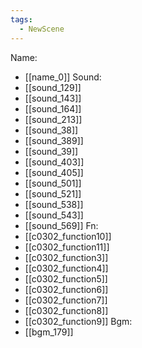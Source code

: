```yaml
---
tags:
  - NewScene
---
```

Name:
- [[name_0]]
Sound:
- [[sound_129]]
- [[sound_143]]
- [[sound_164]]
- [[sound_213]]
- [[sound_38]]
- [[sound_389]]
- [[sound_39]]
- [[sound_403]]
- [[sound_405]]
- [[sound_501]]
- [[sound_521]]
- [[sound_538]]
- [[sound_543]]
- [[sound_569]]
Fn:
- [[c0302_function10]]
- [[c0302_function11]]
- [[c0302_function3]]
- [[c0302_function4]]
- [[c0302_function5]]
- [[c0302_function6]]
- [[c0302_function7]]
- [[c0302_function8]]
- [[c0302_function9]]
Bgm:
- [[bgm_179]]
